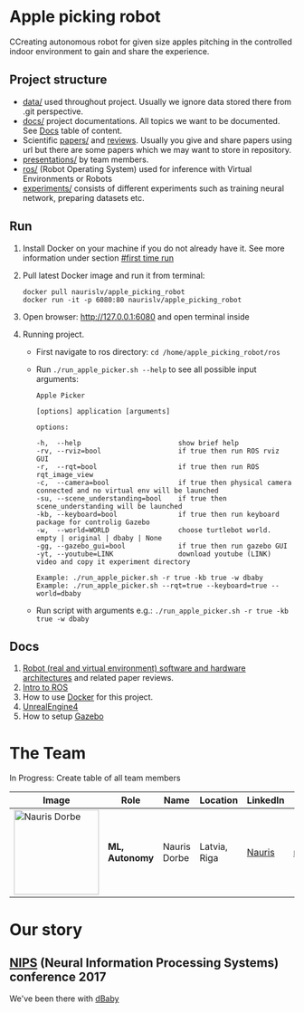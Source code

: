 # Apple picking robot

CCreating autonomous robot for given size apples pitching in the controlled indoor environment to gain and share the experience.

## Project structure

* [data/](data/) used throughout project. Usually we ignore data stored there from .git perspective.
* [docs/](docs/) project documentations. All topics we want to be documented. See [Docs](#docs) table of content.
* Scientific [papers/](papers/) and [reviews](papers/PaperReview.md). Usually you give and share papers using url but there are some papers which we may want to store in repository.
* [presentations/](presentations/) by team members.
* [ros/](ros/) (Robot Operating System) used for inference with Virtual Environments or Robots
* [experiments/](experiments/) consists of different experiments such as training neural network, preparing datasets etc.

## Run

1. Install Docker on your machine if you do not already have it. See more information under section [#first time run](docs/Docker.md)
2. Pull latest Docker image and run it from terminal:

   ```
   docker pull naurislv/apple_picking_robot
   docker run -it -p 6080:80 naurislv/apple_picking_robot
   ```

3. Open browser: http://127.0.0.1:6080 and open terminal inside
2. Running project.
    * First navigate to ros directory: `cd /home/apple_picking_robot/ros`
    * Run `./run_apple_picker.sh --help` to see all possible input arguments:

       ```
       Apple Picker

       [options] application [arguments]

       options:

       -h,  --help                        show brief help
       -rv, --rviz=bool                   if true then run ROS rviz GUI
       -r,  --rqt=bool                    if true then run ROS rqt_image_view
       -c,  --camera=bool                 if true then physical camera connected and no virtual env will be launched
       -su, --scene_understanding=bool    if true then scene_understanding will be launched
       -kb, --keyboard=bool               if true then run keyboard package for controlig Gazebo
       -w,  --world=WORLD                 choose turtlebot world. empty | original | dbaby | None
       -gg, --gazebo_gui=bool             if true then run gazebo GUI
       -yt, --youtube=LINK                download youtube (LINK) video and copy it experiment directory

       Example: ./run_apple_picker.sh -r true -kb true -w dbaby
       Example: ./run_apple_picker.sh --rqt=true --keyboard=true --world=dbaby
       ```
    * Run script with arguments e.g.: `./run_apple_picker.sh -r true -kb true -w dbaby`

## Docs

1. [Robot (real and virtual environment) software and hardware architectures](docs/ArchitectureProposal.md) and related paper reviews.
2. [Intro to ROS](docs/ROS.md)
3. How to use [Docker](docs/Docker.md) for this project.
4. [UnrealEngine4](docs/UnrealEngine4.md)
5. How to setup [Gazebo](docs/Gazebo.md)

# The Team

In Progress: Create table of all team members

|     Image              |     Role      |      Name      |    Location   | LinkedIn    |     email   |
|------------------------|---------------|----------------|---------------|-------------|-------------|
| <img src="./images/nauris_dorbe.jpg" alt="Nauris Dorbe" width="150" height="150"> |__ML, Autonomy__| Nauris Dorbe | Latvia, Riga | [Nauris](https://www.linkedin.com/in/naurisdorbe) | <naurisdorbe@gmail.com> |

# Our story

## [NIPS](https://nips.cc/) (Neural Information Processing Systems) conference 2017

We've been there with [dBaby](https://github.com/LUMII-AILab/dBaby)

